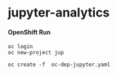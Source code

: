 # jupyter-analytics


#### OpenShift Run

```
oc login 
oc new-project jup

oc create -f  oc-dep-jupyter.yaml
```

